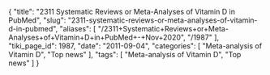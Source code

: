 {
    "title": "2311 Systematic Reviews or Meta-Analyses of Vitamin D in PubMed",
    "slug": "2311-systematic-reviews-or-meta-analyses-of-vitamin-d-in-pubmed",
    "aliases": [
        "/2311+Systematic+Reviews+or+Meta-Analyses+of+Vitamin+D+in+PubMed+-+Nov+2020",
        "/1987"
    ],
    "tiki_page_id": 1987,
    "date": "2011-09-04",
    "categories": [
        "Meta-analysis of Vitamin D",
        "Top news"
    ],
    "tags": [
        "Meta-analysis of Vitamin D",
        "Top news"
    ]
}